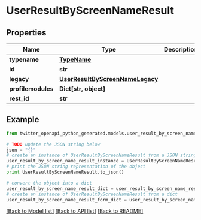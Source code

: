 # UserResultByScreenNameResult


## Properties
Name | Type | Description | Notes
------------ | ------------- | ------------- | -------------
**typename** | [**TypeName**](TypeName.md) |  | 
**id** | **str** |  | 
**legacy** | [**UserResultByScreenNameLegacy**](UserResultByScreenNameLegacy.md) |  | 
**profilemodules** | **Dict[str, object]** |  | 
**rest_id** | **str** |  | 

## Example

```python
from twitter_openapi_python_generated.models.user_result_by_screen_name_result import UserResultByScreenNameResult

# TODO update the JSON string below
json = "{}"
# create an instance of UserResultByScreenNameResult from a JSON string
user_result_by_screen_name_result_instance = UserResultByScreenNameResult.from_json(json)
# print the JSON string representation of the object
print UserResultByScreenNameResult.to_json()

# convert the object into a dict
user_result_by_screen_name_result_dict = user_result_by_screen_name_result_instance.to_dict()
# create an instance of UserResultByScreenNameResult from a dict
user_result_by_screen_name_result_form_dict = user_result_by_screen_name_result.from_dict(user_result_by_screen_name_result_dict)
```
[[Back to Model list]](../README.md#documentation-for-models) [[Back to API list]](../README.md#documentation-for-api-endpoints) [[Back to README]](../README.md)


